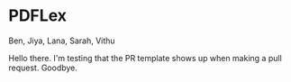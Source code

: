 # PDFLex
Ben, Jiya, Lana, Sarah, Vithu

Hello there. I'm testing that the PR template shows up when making a pull request. Goodbye.
